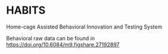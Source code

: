 # HABITS
Home-cage Assisted Behavioral Innovation and Testing System

Behavioral raw data can be found in https://doi.org/10.6084/m9.figshare.27192897